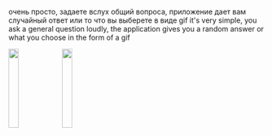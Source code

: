 очень просто, задаете вслух общий вопроса, приложение дает вам случайный ответ или то что вы выберете в виде gif
it's very simple, you ask a general question loudly, the application gives you a random answer or what you choose in the form of a gif


<img src="https://user-images.githubusercontent.com/111577951/229286852-6c263202-bc27-4462-9d45-62c61119fbbe.PNG" widht=20% height=20%> <img src="https://user-images.githubusercontent.com/111577951/229286847-b23d4323-4bd8-4a1d-86d0-9acd5ada68c4.PNG" widht=20% height=20%>
